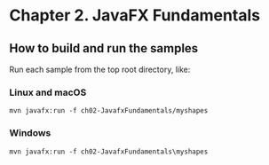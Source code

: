 # Chapter 2. JavaFX Fundamentals

## How to build and run the samples

Run each sample from the top root directory, like:

### Linux and macOS

``` 
mvn javafx:run -f ch02-JavafxFundamentals/myshapes
```

### Windows
``` 
mvn javafx:run -f ch02-JavafxFundamentals\myshapes
```

